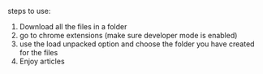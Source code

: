 steps to use:
1. Download all the files in a folder
2. go to chrome extensions (make sure developer mode is enabled)
3. use the load unpacked option and choose the folder you have created for the files
4. Enjoy articles
